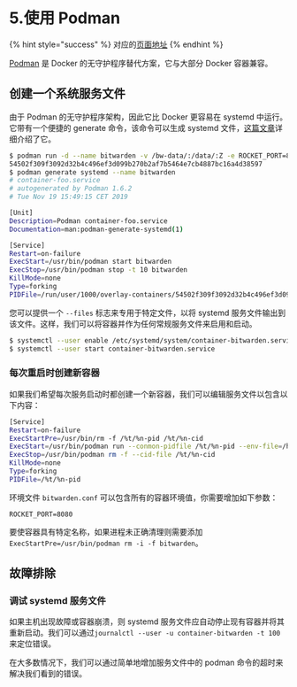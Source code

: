 # 5.使用 Podman

{% hint style="success" %}
对应的[页面地址](https://github.com/dani-garcia/bitwarden_rs/wiki/Using-Podman)
{% endhint %}

[Podman](https://podman.io/) 是 Docker 的无守护程序替代方案，它与大部分 Docker 容器兼容。

## 创建一个系统服务文件

由于 Podman 的无守护程序架构，因此它比 Docker 更容易在 systemd 中运行。它带有一个便捷的 generate 命令，该命令可以生成 systemd 文件，[这篇文章](https://www.redhat.com/sysadmin/podman-shareable-systemd-services)详细介绍了它。

```bash
$ podman run -d --name bitwarden -v /bw-data/:/data/:Z -e ROCKET_PORT=8080 -p 8080:8080 bitwardenrs/server:latest
54502f309f3092d32b4c496ef3d099b270b2af7b5464e7cb4887bc16a4d38597
$ podman generate systemd --name bitwarden
# container-foo.service
# autogenerated by Podman 1.6.2
# Tue Nov 19 15:49:15 CET 2019

[Unit]
Description=Podman container-foo.service
Documentation=man:podman-generate-systemd(1)

[Service]
Restart=on-failure
ExecStart=/usr/bin/podman start bitwarden
ExecStop=/usr/bin/podman stop -t 10 bitwarden
KillMode=none
Type=forking
PIDFile=/run/user/1000/overlay-containers/54502f309f3092d32b4c496ef3d099b270b2af7b5464e7cb4887bc16a4d38597/userdata/conmon.pid
```

您可以提供一个 `--files` 标志来专用于特定文件，以将 systemd 服务文件输出到该文件。这样，我们可以将容器并作为任何常规服务文件来启用和启动。

```bash
$ systemctl --user enable /etc/systemd/system/container-bitwarden.service
$ systemctl --user start container-bitwarden.service
```

### 每次重启时创建新容器

如果我们希望每次服务启动时都创建一个新容器，我们可以编辑服务文件以包含以下内容：

```bash
[Service]
Restart=on-failure
ExecStartPre=/usr/bin/rm -f /%t/%n-pid /%t/%n-cid
ExecStart=/usr/bin/podman run --conmon-pidfile /%t/%n-pid --env-file=/home/spytec/Bitwarden/bitwarden.conf -d -p 8080:8080 -v /home/spytec/Bitwarden/bw-data:/data/:Z bitwardenrs/server:latest
ExecStop=/usr/bin/podman rm -f --cid-file /%t/%n-cid
KillMode=none
Type=forking
PIDFile=/%t/%n-pid
```

环境文件 `bitwarden.conf` 可以包含所有的容器环境值，你需要增加如下参数：

```text
ROCKET_PORT=8080
```

要使容器具有特定名称，如果进程未正确清理则需要添加 `ExecStartPre=/usr/bin/podman rm -i -f bitwarden`。

## 故障排除

### 调试 systemd 服务文件

如果主机出现故障或容器崩溃，则 systemd 服务文件应自动停止现有容器并将其重新启动。我们可以通过`journalctl --user -u container-bitwarden -t 100`来定位错误。

在大多数情况下，我们可以通过简单地增加服务文件中的 podman 命令的超时来解决我们看到的错误。

